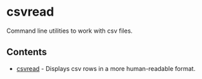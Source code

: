 # csvread
Command line utilities to work with csv files.

## Contents

- [csvread] - Displays csv rows in a more human-readable format.

[csvread]: https://github.com/markuskimius/csvutils/blob/master/doc/csvread.md

